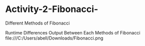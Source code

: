 # Activity-2-Fibonacci-
Different Methods of Fibonacci

Runtime Differences Output Between Each Methods of Fibonacci
file:///C:/Users/abell/Downloads/Fibonacci.png
